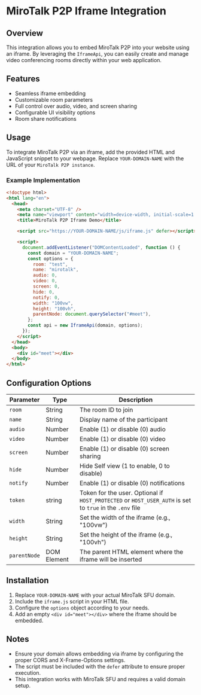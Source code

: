 # MiroTalk P2P Iframe Integration

## Overview

This integration allows you to embed MiroTalk P2P into your website using an iframe. By leveraging the `IframeApi`, you can easily create and manage video conferencing rooms directly within your web application.

## Features

- Seamless iframe embedding
- Customizable room parameters
- Full control over audio, video, and screen sharing
- Configurable UI visibility options
- Room share notifications

## Usage

To integrate MiroTalk P2P via an iframe, add the provided HTML and JavaScript snippet to your webpage. Replace `YOUR-DOMAIN-NAME` with the URL of your `MiroTalk P2P instance`.

### Example Implementation

```html
<!doctype html>
<html lang="en">
  <head>
    <meta charset="UTF-8" />
    <meta name="viewport" content="width=device-width, initial-scale=1.0" />
    <title>MiroTalk P2P Iframe Demo</title>

    <script src="https://YOUR-DOMAIN-NAME/js/iframe.js" defer></script>

    <script>
      document.addEventListener("DOMContentLoaded", function () {
        const domain = "YOUR-DOMAIN-NAME";
        const options = {
          room: "test",
          name: "mirotalk",
          audio: 0,
          video: 0,
          screen: 0,
          hide: 0,
          notify: 0,
          width: "100vw",
          height: "100vh",
          parentNode: document.querySelector("#meet"),
        };
        const api = new IframeApi(domain, options);
      });
    </script>
  </head>
  <body>
    <div id="meet"></div>
  </body>
</html>
```

## Configuration Options

| Parameter    | Type        | Description                                                                                              |
| ------------ | ----------- | -------------------------------------------------------------------------------------------------------- |
| `room`       | String      | The room ID to join                                                                                      |
| `name`       | String      | Display name of the participant                                                                          |
| `audio`      | Number      | Enable (1) or disable (0) audio                                                                          |
| `video`      | Number      | Enable (1) or disable (0) video                                                                          |
| `screen`     | Number      | Enable (1) or disable (0) screen sharing                                                                 |
| `hide`       | Number      | Hide Self view (1 to enable, 0 to disable)                                                               |
| `notify`     | Number      | Enable (1) or disable (0) notifications                                                                  |
| `token`      | string      | Token for the user. Optional if `HOST_PROTECTED` or `HOST_USER_AUTH` is set to `true` in the `.env` file |
| `width`      | String      | Set the width of the iframe (e.g., "100vw")                                                              |
| `height`     | String      | Set the height of the iframe (e.g., "100vh")                                                             |
| `parentNode` | DOM Element | The parent HTML element where the iframe will be inserted                                                |

## Installation

1. Replace `YOUR-DOMAIN-NAME` with your actual MiroTalk SFU domain.
2. Include the `iframe.js` script in your HTML file.
3. Configure the `options` object according to your needs.
4. Add an empty `<div id="meet"></div>` where the iframe should be embedded.

## Notes

- Ensure your domain allows embedding via iframe by configuring the proper CORS and X-Frame-Options settings.
- The script must be included with the `defer` attribute to ensure proper execution.
- This integration works with MiroTalk SFU and requires a valid domain setup.
